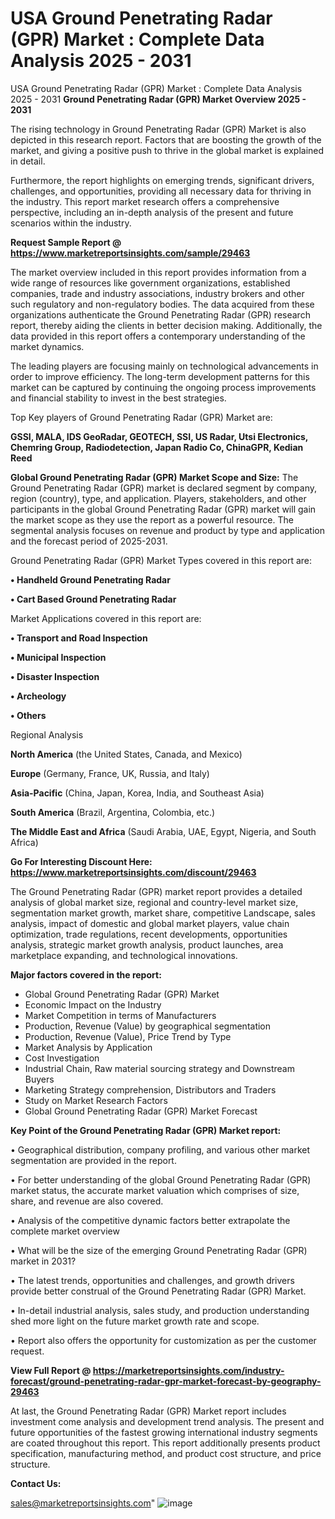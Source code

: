 # USA Ground Penetrating Radar (GPR) Market : Complete Data Analysis 2025 - 2031
USA Ground Penetrating Radar (GPR) Market : Complete Data Analysis 2025 - 2031
<Strong> Ground Penetrating Radar (GPR) Market Overview 2025 - 2031</strong>

The rising technology in Ground Penetrating Radar (GPR) Market is also depicted in this research report. Factors that are boosting the growth of the market, and giving a positive push to thrive in the global market is explained in detail.

Furthermore, the report highlights on emerging trends, significant drivers, challenges, and opportunities, providing all necessary data for thriving in the industry. This report market research offers a comprehensive perspective, including an in-depth analysis of the present and future scenarios within the industry.

<strong>Request Sample Report @ <a href=https://www.marketreportsinsights.com/sample/29463>https://www.marketreportsinsights.com/sample/29463</a></strong>

The market overview included in this report provides information from a wide range of resources like government organizations, established companies, trade and industry associations, industry brokers and other such regulatory and non-regulatory bodies. The data acquired from these organizations authenticate the Ground Penetrating Radar (GPR) research report, thereby aiding the clients in better decision making. Additionally, the data provided in this report offers a contemporary understanding of the market dynamics.

The leading players are focusing mainly on technological advancements in order to improve efficiency. The long-term development patterns for this market can be captured by continuing the ongoing process improvements and financial stability to invest in the best strategies.

Top Key players of Ground Penetrating Radar (GPR) Market are:

<strong>GSSI, MALA, IDS GeoRadar, GEOTECH, SSI, US Radar, Utsi Electronics, Chemring Group, Radiodetection, Japan Radio Co, ChinaGPR, Kedian Reed</strong>

<strong><b>Global Ground Penetrating Radar (GPR) Market Scope and Size:</b></strong>
The Ground Penetrating Radar (GPR) market is declared segment by company, region (country), type, and application. Players, stakeholders, and other participants in the global Ground Penetrating Radar (GPR) market will gain the market scope as they use the report as a powerful resource. The segmental analysis focuses on revenue and product by type and application and the forecast period of 2025-2031.

Ground Penetrating Radar (GPR) Market Types covered in this report are:

<strong>• Handheld Ground Penetrating Radar

• Cart Based Ground Penetrating Radar</strong>

Market Applications covered in this report are:

<strong>• Transport and Road Inspection

• Municipal Inspection

• Disaster Inspection

• Archeology

• Others</strong> 

Regional Analysis

<strong>North America</strong> (the United States, Canada, and Mexico)

<strong>Europe</strong> (Germany, France, UK, Russia, and Italy)

<strong>Asia-Pacific</strong> (China, Japan, Korea, India, and Southeast Asia)

<strong>South America</strong> (Brazil, Argentina, Colombia, etc.)

<strong>The Middle East and Africa</strong> (Saudi Arabia, UAE, Egypt, Nigeria, and South Africa)

<strong>Go For Interesting Discount Here: <a href=https://www.marketreportsinsights.com/discount/29463>https://www.marketreportsinsights.com/discount/29463</a></strong>

The Ground Penetrating Radar (GPR) market report provides a detailed analysis of global market size, regional and country-level market size, segmentation market growth, market share, competitive Landscape, sales analysis, impact of domestic and global market players, value chain optimization, trade regulations, recent developments, opportunities analysis, strategic market growth analysis, product launches, area marketplace expanding, and technological innovations.

<strong><b>Major factors covered in the report:</b></strong>
<ul>
  <li>Global Ground Penetrating Radar (GPR) Market </li>
  <li>Economic Impact on the Industry</li>
  <li>Market Competition in terms of Manufacturers</li>
  <li>Production, Revenue (Value) by geographical segmentation</li>
  <li>Production, Revenue (Value), Price Trend by Type</li>
  <li>Market Analysis by Application</li>
  <li>Cost Investigation</li>
  <li>Industrial Chain, Raw material sourcing strategy and Downstream Buyers</li>
  <li>Marketing Strategy comprehension, Distributors and Traders</li>
  <li>Study on Market Research Factors</li>
  <li>Global Ground Penetrating Radar (GPR) Market Forecast</li>
</ul>

<strong><b>Key Point of the Ground Penetrating Radar (GPR) Market report:</b></strong>

• Geographical distribution, company profiling, and various other market segmentation are provided in the report.

• For better understanding of the global Ground Penetrating Radar (GPR) market status, the accurate market valuation which comprises of size, share, and revenue are also covered.

• Analysis of the competitive dynamic factors better extrapolate the complete market overview

• What will be the size of the emerging Ground Penetrating Radar (GPR) market in 2031?

• The latest trends, opportunities and challenges, and growth drivers provide better construal of the Ground Penetrating Radar (GPR) Market.

• In-detail industrial analysis, sales study, and production understanding shed more light on the future market growth rate and scope.

• Report also offers the opportunity for customization as per the customer request.

<strong><b>View Full Report @ <a href=https://marketreportsinsights.com/industry-forecast/ground-penetrating-radar-gpr-market-forecast-by-geography-29463>https://marketreportsinsights.com/industry-forecast/ground-penetrating-radar-gpr-market-forecast-by-geography-29463</a></b></strong>


At last, the Ground Penetrating Radar (GPR) Market report includes investment come analysis and development trend analysis. The present and future opportunities of the fastest growing international industry segments are coated throughout this report. This report additionally presents product specification, manufacturing method, and product cost structure, and price structure.

<strong>Contact Us:</strong>

sales@marketreportsinsights.com"
![image](https://github.com/user-attachments/assets/4a77a882-234f-4be0-9c43-520d70a4fc10)
